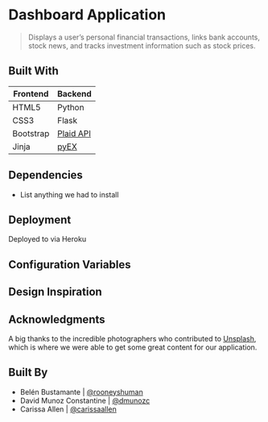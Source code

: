 # Dashboard Application

> Displays  a user’s personal financial transactions, links bank accounts, stock news, and tracks investment information such as stock prices. 

## Built With

| Frontend  | Backend |
| ------------- | ------------- |
| HTML5  | Python |
| CSS3  | Flask |
| Bootstrap | [Plaid API](https://plaid.com/) |
| Jinja | [pyEX](https://github.com/timkpaine/pyEX) |j

## Dependencies

* List anything we had to install

## Deployment

Deployed to via Heroku 

## Configuration Variables

## Design Inspiration

## Acknowledgments
A big thanks to the incredible photographers who contributed to [Unsplash](https://unsplash.com/), which is where we were able to get some great content for our application.

## Built By
* Belén Bustamante | [@rooneyshuman](https://github.com/rooneyshuman)
* David Munoz Constantine | [@dmunozc](https://github.com/dmunozc)
* Carissa Allen | [@carissaallen](https://github.com/carissaallen)
